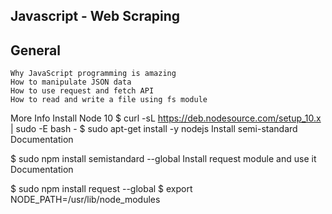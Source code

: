 ## Javascript - Web Scraping

## General
```
Why JavaScript programming is amazing
How to manipulate JSON data
How to use request and fetch API
How to read and write a file using fs module
```

More Info
Install Node 10
$ curl -sL https://deb.nodesource.com/setup_10.x | sudo -E bash -
$ sudo apt-get install -y nodejs
Install semi-standard
Documentation

$ sudo npm install semistandard --global
Install request module and use it
Documentation

$ sudo npm install request --global
$ export NODE_PATH=/usr/lib/node_modules
